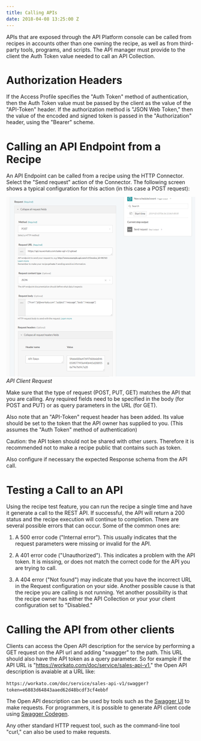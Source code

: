 ```yaml
---
title: Calling APIs
date: 2018-04-08 13:25:00 Z
---
```


APIs that are exposed through the API Platform console can be called from recipes in accounts other than one owning the recipe, as well as from third-party tools, programs, and scripts. The API manager must provide to the client the Auth Token value needed to call an API Collection.

# Authorization Headers

If the Access Profile specifies the "Auth Token" method of authentication, then the Auth Token value must be passed by the client as the value of the "API-Token" header. If the authorization method is "JSON Web Token," then the value of the encoded and signed token is passed in the "Authorization" header, using the "Bearer" scheme.

# Calling an API Endpoint from a Recipe

An API Endpoint can be called from a recipe using the HTTP Connector. Select the "Send request" action of the Connector. The following screen shows a typical configuration for this action (in this case a POST request):

![API Client Request](/assets/images/api-mgmt/api-client-request.png)
*API Client Request*

Make sure that the type of request (POST, PUT, GET) matches the API that you are calling. Any required fields need to be specified in the body (for POST and PUT) or as query parameters in the URL (for GET).

Also note that an "API-Token" request header has been added. Its value should be set to the token that the API owner has supplied to you. (This assumes the "Auth Token" method of authentication)

Caution: the API token should not be shared with other users. Therefore it is recommended not to make a recipe public that contains such as token.

Also configure if necessary the expected Response schema from the API call.

# Testing a Call to an API

Using the recipe test feature, you can run the recipe a single time and have it generate a call to the REST API. If successful, the API will return a 200 status and the recipe execution will continue to completion. There are several possible errors that can occur. Some of the common ones are:

1) A 500 error code ("Internal error"). This usually indicates that the request parameters were missing or invalid for the API.

2) A 401 error code ("Unauthorized"). This indicates a problem with the API token. It is missing, or does not match the correct code for the API you are trying to call.

3) A 404 error ("Not found") may indicate that you have the incorrect URL in the Request configuration on your side. Another possible cause is that the recipe you are calling is not running. Yet another possibility is that the recipe owner has either the API Collection or your your client configuration set to "Disabled."

# Calling the API from other clients

Clients can access the Open API description for the service by performing a GET request on the API url and adding "swagger" to the path. This URL should also have the API token as a query parameter. So for example if the API URL is "https://workato.com/doc/service/sales-api-v1," the Open API description is avaiable at a URL like:

`https://workato.com/doc/service/sales-api-v1/swagger?token=e6883d64843aaed62d48bcdf3cf4ebbf`

The Open API description can be used by tools such as the [Swagger UI](https://swagger.io/tools/swagger-ui/) to make requests. For programmers, it is possible to generate API client code using [Swagger Codegen](https://github.com/swagger-api/swagger-codegen).

Any other standard HTTP request tool, such as the command-line tool "curl," can also be used to make requests.
